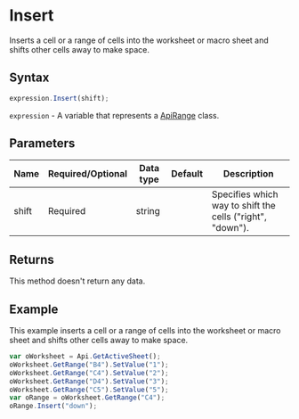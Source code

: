 # Insert

Inserts a cell or a range of cells into the worksheet or macro sheet and shifts other cells away to make space.

## Syntax

```javascript
expression.Insert(shift);
```

`expression` - A variable that represents a [ApiRange](../ApiRange.md) class.

## Parameters

| **Name** | **Required/Optional** | **Data type** | **Default** | **Description** |
| ------------- | ------------- | ------------- | ------------- | ------------- |
| shift | Required | string |  | Specifies which way to shift the cells ("right", "down"). |

## Returns

This method doesn't return any data.

## Example

This example inserts a cell or a range of cells into the worksheet or macro sheet and shifts other cells away to make space.

```javascript editor-xlsx
var oWorksheet = Api.GetActiveSheet();
oWorksheet.GetRange("B4").SetValue("1");
oWorksheet.GetRange("C4").SetValue("2");
oWorksheet.GetRange("D4").SetValue("3");
oWorksheet.GetRange("C5").SetValue("5");
var oRange = oWorksheet.GetRange("C4");
oRange.Insert("down");
```
